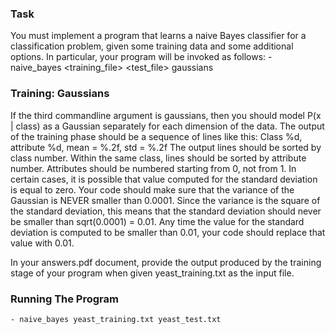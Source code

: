 ### Task
  
  You must implement a program that learns a naive Bayes classifier for a classification problem, given some training data and some additional options. 
  In particular, your program will be invoked as follows:
    - naive_bayes <training_file> <test_file> gaussians
    
### Training: Gaussians

If the third commandline argument is gaussians, then you should model P(x | class) as a Gaussian separately for each dimension of the data. 
The output of the training phase should be a sequence of lines like this:
  Class %d, attribute %d, mean = %.2f, std = %.2f
The output lines should be sorted by class number.
Within the same class, lines should be sorted by attribute number. 
Attributes should be numbered starting from 0, not from 1.
In certain cases, it is possible that value computed for the standard deviation is equal to zero. 
Your code should make sure that the variance of the Gaussian is NEVER smaller than 0.0001. 
Since the variance is the square of the standard deviation, this means that the standard deviation should never be smaller than sqrt(0.0001) = 0.01. 
Any time the value for the standard deviation is computed to be smaller than 0.01, your code should replace that value with 0.01.

In your answers.pdf document, provide the output produced by the training stage of your program when given yeast_training.txt as the input file.

### Running The Program
    - naive_bayes yeast_training.txt yeast_test.txt
